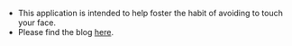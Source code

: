 * This application is intended to help foster the habit of avoiding to touch your face. 
* Please find the blog [here](https://medium.com/@ransing/using-svg-to-help-prevent-spread-of-coronavirus-f4b159016a7a). 